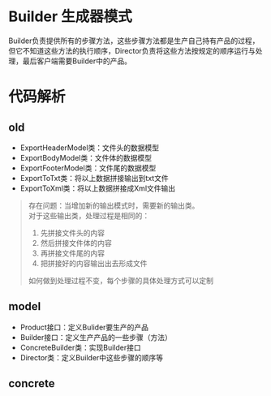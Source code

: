 # Builder 生成器模式
Builder负责提供所有的步骤方法，这些步骤方法都是生产自己持有产品的过程，但它不知道这些方法的执行顺序，Director负责将这些方法按规定的顺序运行与处理，最后客户端需要Builder中的产品。

# 代码解析

## old
- ExportHeaderModel类：文件头的数据模型
- ExportBodyModel类：文件体的数据模型
- ExportFooterModel类：文件尾的数据模型
- ExportToTxt类：将以上数据拼接输出到txt文件
- ExportToXml类：将以上数据拼接成Xml文件输出

>存在问题：当增加新的输出模式时，需要新的输出类。   
>对于这些输出类，处理过程是相同的：  
>1. 先拼接文件头的内容
>2. 然后拼接文件体的内容
>3. 再拼接文件尾的内容
>4. 把拼接好的内容输出出去形成文件
>
>如何做到处理过程不变，每个步骤的具体处理方式可以定制
>
## model

- Product接口：定义Bulider要生产的产品
- Builder接口：定义生产产品的一些步骤（方法）
- ConcreteBuilder类：实现Builder接口
- Director类：定义Builder中这些步骤的顺序等

## concrete















